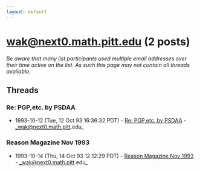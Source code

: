 ```yaml
---
layout: default
---
```


# wak@next0.math.pitt.edu (2 posts)

_Be aware that many list participants used multiple email addresses over their time active on the list. As such this page may not contain all threads available._

## Threads

### Re: PGP,etc. by PSDAA
+ 1993-10-12 (Tue, 12 Oct 93 16:36:32 PDT) - [Re: PGP,etc. by PSDAA](/archive/1993/10/4db78c7912e8ed45d729eb900c795e7d81eb5d2ba24d730895a35b797cc4eaba) - _wak@next0.math.pitt.edu_

### Reason Magazine Nov 1993
+ 1993-10-14 (Thu, 14 Oct 93 12:12:29 PDT) - [Reason Magazine Nov 1993](/archive/1993/10/36f25c9cdd8aa2b3a867a57e01fa44c72d4714e82e91e7c1175801b5b3dc23c8) - _wak@next0.math.pitt.edu_

